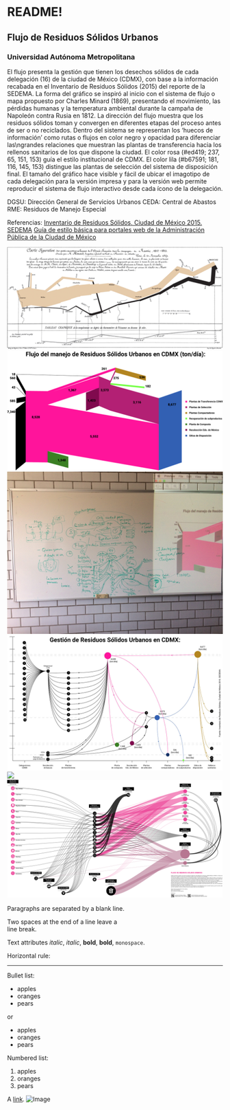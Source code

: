 # README!

## Flujo de Residuos Sólidos Urbanos

### Universidad Autónoma Metropolitana

El flujo presenta la gestión que tienen los desechos sólidos de cada delegación (16) de la ciudad de México (CDMX), con base a la información recabada en el Inventario de Residuos Sólidos (2015) del reporte de la SEDEMA.  La forma del gráfico se inspiró al inicio con el sistema de flujo o mapa propuesto por Charles Minard (1869), presentando el movimiento, las pérdidas humanas y la temperatura ambiental durante la campaña de Napoleón contra Rusia en 1812. La dirección del flujo muestra que los residuos sólidos toman y convergen en diferentes etapas del proceso antes de ser o no reciclados.  Dentro del sistema se representan los ‘huecos de información’ como rutas o flujos en color negro y opacidad para diferenciar las\ngrandes relaciones que muestran las plantas de transferencia hacia los rellenos sanitarios de los que dispone la ciudad.  El color rosa (#ed419; 237, 65, 151, 153) guía el estilo institucional de CDMX. El color lila (#b67591; 181, 116, 145, 153) distingue las plantas de selección del sistema de disposición final.  El tamaño del gráfico hace visible y fácil de ubicar el imagotipo de cada delegación para la versión impresa y para la versión web permite reproducir el sistema de flujo interactivo desde cada ícono de la delegación.	

DGSU: Dirección General de Servicios Urbanos
CEDA: Central de Abastos
RME: Residuos de Manejo Especial

Referencias:  [Inventario de Residuos Sólidos, Ciudad de México 2015. SEDEMA](http://www.cms.sedema.cdmx.gob.mx/storage/app/media/IRS-2015-14-dic-2016.compressed.pdf)  [Guía de estilo básica para portales web de la Administración Pública de la Ciudad de México](http://www.cdmx.gob.mx/storage/app/media/Guia_Estilos_Sitios_Web_CDMX_v.1.3.pdf)  

<img src="data/MapaCharlesMinard.png">
<img src="data/PrototipoI.png">
<img src="data/RedisenoI.jpg">
<img src="data/PrototipoII.jpg">
<img src="data/PropotipoIII.png">
<img src="data/FlujoMinardFinal.png">

Paragraphs are separated
by a blank line.

Two spaces at the end of a line leave a  
line break.

Text attributes _italic_, *italic*, __bold__, **bold**, `monospace`.

Horizontal rule:

---

Bullet list:

  * apples
  * oranges
  * pears

or

  - apples
  - oranges
  - pears

Numbered list:

  1. apples
  2. oranges
  3. pears

A [link](http://example.com).
![Image](https://upload.wikimedia.org/wikipedia/commons/f/f0/Image_icon.png)